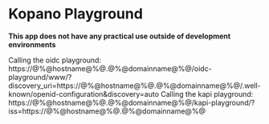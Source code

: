 # Kopano Playground

**This app does not have any practical use outside of development environments**

Calling the oidc playground: https://@%@hostname@%@.@%@domainname@%@/oidc-playground/www/?discovery_uri=https://@%@hostname@%@.@%@domainname@%@/.well-known/openid-configuration&discovery=auto
Calling the kapi playground: https://@%@hostname@%@.@%@domainname@%@/kapi-playground/?iss=https://@%@hostname@%@.@%@domainname@%@
